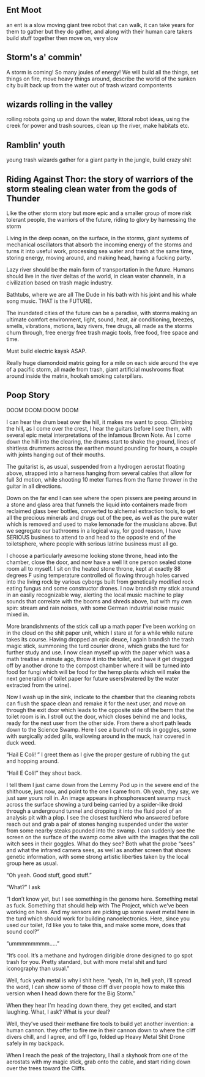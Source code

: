 ## Ent Moot

an ent is a slow moving giant tree robot that can walk, it can take years for them to gather but they do gather, and along with their human care takers build stuff together then move on, very slow

## Storm's a' commin'

A storm is coming! So many joules of energy!  We will build all the things, set things on fire, move heavy things around, describe the world of the sunken city built back up from the water out of trash wizard compontents

## wizards rolling in the valley

rolling robots going up and down the water, littoral robot ideas, using the creek for power and trash sources, clean up the river, make habitats etc. 

## Ramblin' youth

young trash wizards gather for a giant party in the jungle, build crazy shit


## Riding Against Thor: the story of warriors of the storm stealing clean water from the gods of Thunder

LIke the other storm story but more epic and a smaller group of more risk tolerant people, the warriors of the future, riding to glory by harnessing the storm


Living in the deep ocean, on the surface, in the storms, giant systems of mechanical oscillators that absorb the incoming energy of the storms and turns it into useful work, processing sea water and trash at the same time, storing energy, moving around, and making head, having a fucking party.  

Lazy river should be the main form of transportation in the future. Humans should live in the river deltas of the world, in clean water channels, in a civilization based on trash magic industry.  

Bathtubs, where we are all The Dude in his bath with his joint and his whale song music.  THAT is  the FUTURE.  

The inundated cities of the future can be a paradise, with storms making an ultimate comfort environment, light, sound, heat, air conditioning, breezes, smells, vibrations, motions, lazy rivers, free drugs, all made as the storms churn through, free energy free trash magic tools, free food, free space and time.  

Must build electric kayak ASAP.  

Really huge diamondoid matrix going for a mile on each side around the eye of a pacific storm, all made from trash, giant artificial mushrooms float around inside the matrix, hookah smoking caterpillars.  

## Poop Story

DOOM DOOM DOOM DOOM

I can hear the drum beat over the hill, it makes me want to poop.  Climbing the hill, as I come over the crest, I hear the guitars before I see them, with several epic metal interpretations of the infamous Brown Note.  As I come down the hill into the clearing, the drums start to shake the ground, lines of shirtless drummers across the earthen mound pounding for hours, a couple with joints hanging out of their mouths.

The guitarist is, as usual, suspended from a hydrogen aerostat floating above, strapped into a harness hanging from several cables that allow for full 3d motion, while shooting 10 meter flames from the flame thrower in the guitar in all directions.

Down on the far end I can see where the open pissers are peeing around in a stone and glass area that funnels the liquid into containers made from reclaimed glass beer bottles, converted to alchemal extraction tools, to get all the precious minerals and drugs out of the pee, as well as the pure water which is removed and used to make lemonade for the musicians above. But we segregate our bathrooms in a logical way, for good reason, I have SERIOUS business to attend to and head to the opposite end of the toiletsphere, where people with serious latrine business must all go.

I choose a particularly awesome looking stone throne, head into the chamber, close the door, and now have a well lit one person sealed stone room  all to myself.  I sit on the heated stone throne, kept at exactly 88 degrees F using temperature controlled oil flowing through holes carved into the living rock by various cyborgs built from genetically modified rock eating fungus and some constructor drones.  I now brandish my stick around in an easily recognizable way, alerting the local music machine to play sounds that correlate with the booms and shreds above, but with my own spin: stream and rain noises, with some German industrial noise music mixed in.

More brandishments of the stick call up a math paper I’ve been working on in the cloud on the shit paper unit, which I stare at for a while while nature takes its course.  Having dropped an epic deuce, I again brandish the trash magic stick, summoning the turd courier drone, which grabs the turd for further study and use.  I now clean myself up with the paper which was a math treatise a minute ago, throw it into the toilet, and have it get dragged off by another drone to the compost chamber where it will be turned into food for fungi which will be food for the hemp plants which will make the next generation of toilet paper for future users(watered by the water extracted from the urine).

Now I wash up in the sink, indicate to the chamber that the cleaning robots can flush the space clean and remake it for the next user, and move on through the exit door which leads to the opposite side of the berm that the toilet room is in. I stroll out the door, which closes behind me and locks, ready for the next user from the other side.  From there a short path leads down to the Science Swamp.  Here I see a bunch of nerds in goggles, some with surgically added gills, wallowing around in the muck, hair covered in duck weed.

“Hail E Coli! ”  I greet them as I give the proper gesture of rubbing the gut and hopping around.

“Hail E Coli!” they shout back.

I tell them I just came down from the Lemmy Pod up in the severe end of the shithouse, just now, and point to the one I came from.  Oh yeah, they say, we just saw yours roll in.  An image appears in phosphorescent swamp muck across the surface showing a turd being carried by a spider-like droid through a underground tunnel and dropping it into the fluid pool of an analysis pit with a plop.  I see the closest turdNerd who answered before reach out and grab a pair of stones hanging suspended under the water from some nearby steaks pounded into the swamp.  I can suddenly see the screen on the surface of the swamp come alive with the images that the coli witch sees in their goggles.  What do they see?  Both what the probe “sees” and what the infrared camera sees, as well as another screen that shows genetic information, with some strong artistic liberties taken by the local group here as usual.

“Oh yeah.  Good stuff, good stuff.”

“What?”  I ask

“I don’t know yet, but I see something in the genome here.   Something metal as fuck.  Something that should help with The Project, which we’ve been working on here.  And my sensors are picking up some sweet metal here in the  turd which should work for building nanoelectronics.  Here, since you used our toilet, I’d like you to take this, and make some more, does that sound cool?”

“ummmmmmmm…..”

“It’s cool.  It’s a methane and hydrogen dirigible drone designed to go spot trash for you. Pretty standard, but with more metal shit and turd iconography than usual.”

Well, fuck yeah metal is why i shit here.  “yeah, i’m in, hell yeah, i’ll spread the word, I can show some of those cliff diver people how to make this version when I head down there for the Big Storm.”

When they hear I’m heading down there, they get excited, and start laughing.  What, I ask?    What is your deal?

Well, they’ve used their methane fire tools to build yet another invention: a human cannon.  they offer to fire me in their cannon down to where the cliff divers chill, and I agree, and off I go, folded up Heavy Metal Shit Drone safely in my backpack.

When I reach the peak of the trajectory, I hail a skyhook from one of the aerostats with my magic stick, grab onto the cable, and start riding down over the trees toward the Cliffs.
